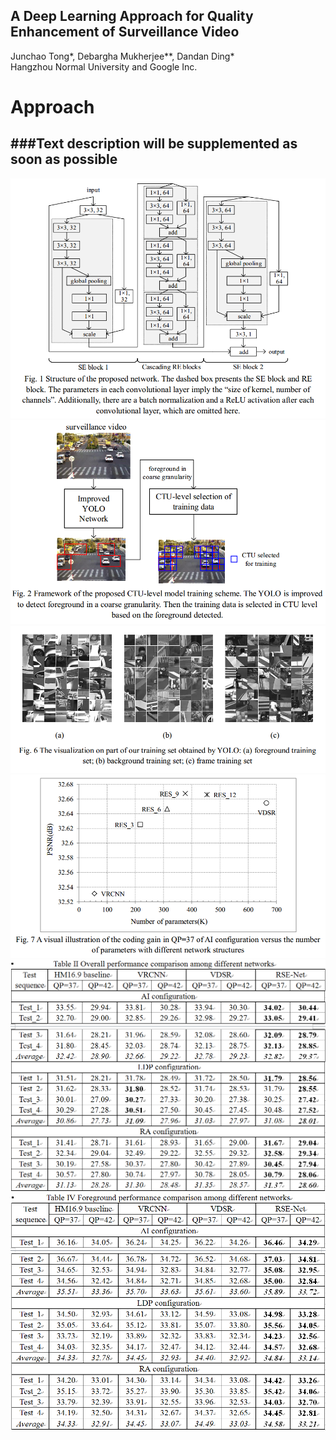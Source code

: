 ## A Deep Learning Approach for Quality Enhancement of Surveillance Video
Junchao Tong*, Debargha Mukherjee**, Dandan Ding*<br>
Hangzhou Normal University and Google Inc.
<br>

Approach
===
###Text description will be supplemented as soon as possible<br>
---
![](https://github.com/IVC-Projects/svideo/raw/master/figures/fig1.png)<br>
![](https://github.com/IVC-Projects/svideo/raw/master/figures/fig2.png)<br>
![](https://github.com/IVC-Projects/svideo/raw/master/figures/fig6.png)<br>
![](https://github.com/IVC-Projects/svideo/raw/master/figures/fig7.png)<br>
![](https://github.com/IVC-Projects/svideo/raw/master/figures/table2.png)<br>
![](https://github.com/IVC-Projects/svideo/raw/master/figures/table4.png)<br>
